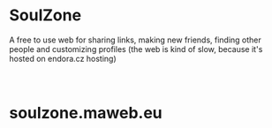 # SoulZone
A free to use web for sharing links, making new friends, finding other people and customizing profiles
 (the web is kind of slow, because it's hosted on endora.cz hosting)
<br><br><br>
# **soulzone.maweb.eu**
